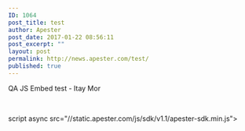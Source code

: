 ```yaml
---
ID: 1064
post_title: test
author: Apester
post_date: 2017-01-22 08:56:11
post_excerpt: ""
layout: post
permalink: http://news.apester.com/test/
published: true
---
```

QA
JS Embed test - Itay Mor

&nbsp;
<div class="apester-media" data-media-id="5884bad98ab36a3115d0b19d" height="350"></div>script async src="//static.apester.com/js/sdk/v1.1/apester-sdk.min.js">
<div class="apester-media" data-media-id="5884af4f8ab36a3115d0b185" height="350"></div><script async src="//static.apester.com/js/sdk/v1.1/apester-sdk.min.js"></script>
<div class="apester-media" data-media-id="5884b8298ab36a3115d0b195" height="350"></div><script async src="//static.apester.com/js/sdk/v1.1/apester-sdk.min.js"></script>